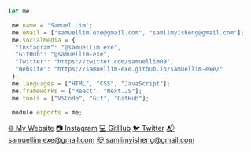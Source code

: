 ```js
let me;

 me.name = "Samuel Lim";
 me.email = ["samuellim.exe@gmail.com", "samlimyisheng@gmail.com"];
 me.socialMedia = {
  "Instagram": "@samuellim.exe",
  "GitHub": "@samuellim-exe",
  "Twitter": "https://twitter.com/samuellim09";
  "Website": "https://samuellim-exe.github.io/samuellim-exe/"
 };
 me.languages = ["HTML", "CSS", "JavaScript"];
 me.frameworks = ["React", "Next.JS"];
 me.tools = ["VSCode", "Git", "GitHub"];
 
 module.exports = me;
```
[🌐 My Website](https://samuellim-exe.github.io/samuellim-exe/)
[📷 Instagram](https://instagram.com/samuelllim.exe)
[💻 GitHub](https://github.com/samuellim-exe)
[🐦 Twitter](https://twitter.com/samuellim09)
[📬 samuellim.exe@gmail.com](mailto:samuellim.exe@gmail.com)
[📪 samlimyisheng@gmail.com](mailto:samlimyisheng@gmail.com)
